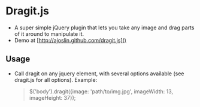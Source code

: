 Dragit.js
=========

* A super simple jQuery plugin that lets you take any image and drag parts of it around to manipulate it.
* Demo at [http://ajoslin.github.com/dragit.js]()

Usage
-----

* Call dragit on any jquery element, with several options available (see dragit.js for all options). Example:

	> $('body').dragit({image: 'path/to/img.jpg', imageWidth: 13, imageHeight: 37});